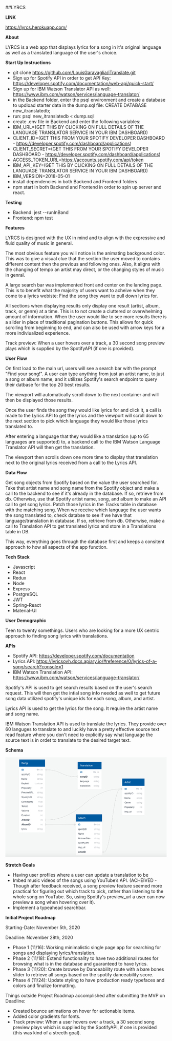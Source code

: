 ##LYRCS


**LINK**

https://lyrcs.herokuapp.com/

**About**

LYRCS is a web app that displays lyrics for a song in it's original language as well as a translated language of the user's choice. 

**Start Up Instructions**

* git clone https://github.com/LouisGaravaglia/iTranslate.git
* Sign up for Spotify API in order to get API Key: https://developer.spotify.com/documentation/web-api/quick-start/
* Sign up for IBM Watson Translator API as well: https://www.ibm.com/watson/services/language-translator/
* in the Backend folder, enter the psql environment and create a database to updload starter data in the dump.sql file: CREATE DATABASE new_itranslatedb;
* run: psql new_itranslatedb < dump.sql
* create .env file in Backend and enter the following variables:
* IBM_URL=(GET THIS BY CLICKING ON FULL DETAILS OF THE LANGUAGE TRANSLATOR SERVICE IN YOUR IBM DASHBOARD)
* CLIENT_ID=(GET THIS FROM YOUR SPOTIFY DEVELOPER DASHBOARD - https://developer.spotify.com/dashboard/applications)
* CLIENT_SECRET=(GET THIS FROM YOUR SPOTIFY DEVELOPER DASHBOARD - https://developer.spotify.com/dashboard/applications)
* ACCESS_TOKEN_URL=https://accounts.spotify.com/api/token
* IBM_API_KEY=(GET THIS BY CLICKING ON FULL DETAILS OF THE LANGUAGE TRANSLATOR SERVICE IN YOUR IBM DASHBOARD)
* IBM_VERSION=2018-05-01
* install dependencies in both Backend and Frontend folders
* npm start in both Backend and Frontend in order to spin up server and react.

**Testing**

* Backend: jest --runInBand
* Frontend: npm test

**Features**

LYRCS is designed with the UX in mind and to align with the expressive and fluid quality of music in general. 

The most obvious feature you will notice is the animating background color. This was to give a visual clue that the section the user moved to contains different content then the previous and following ones. Also, it aligns with the changing of tempo an artist may direct, or the changing styles of music in genral.

A large search bar was implemented front and center on the landing page. This is to benefit what the majority of users want to acheive when they come to a lyrics webiste: Find the song they want to pull down lyrics for.

All sections when displaying results only display one result (artist, album, track, or genre) at a time. This is to not create a cluttered or overwhelming amount of information. When the user would like to see more results there is a slider in place of traditional pagination buttons. This allows for quick scrolling from beginning to end, and can also be used with arrow keys for a more indiviualized experience.

Track preview: When a user hovers over a track, a 30 second song preview plays which is supplied by the SpotifyAPI (if one is provided).

**User Flow**

On first load to the main url, users will see a search bar with the prompt "Find your song!". A user can type anything from just an artist name, to just a song or album name, and it utilizes Spotify's search endpoint to query their datbase for the top 20 best results.

The viewport will automatically scroll down to the next container and will then be displayed those results. 

Once the user finds the song they would like lyrics for and click it, a call is made to the Lyrics API to get the lyrics and the viewport will scroll down to the next section to pick which language they would like those lyrics translated to. 

After entering a language that they would like a translation (up to 65 languages are supported) to, a backend call to the IBM Watson Language Translator API will then get the translation.

The viewport then scrolls down one more time to display that translation next to the original lyrics received from a call to the Lyrics API.

**Data Flow**

Get song objects from Spotify based on the value the user searched for. Take that artist name and song name from the Spotify object and make a call to the backend to see if it's already in the database. If so, retrieve from db. Otherwise, use that Spotify artist name, song, and album to make an API call to get song lyrics. Patch those lyrics in the Tracks table in database with the matching song. When we receive which language the user wants the song translated to, check databse to see if we have that language/translation in database. If so, retrieve from db. Otherwise, make a call to Translation API to get translated lyrics and store in a Translations table in DB. 

This way, everything goes through the database first and keeps a consitent approach to how all aspects of the app function.

**Tech Stack**

* Javascript
* React
* Redux
* Node
* Express
* PostgreSQL
* JWT
* Spring-React
* Material-UI

**User Demographic**

Teen to twenty somethings. Users who are looking for a more UX centric approach to finding song lyrics with translations.

**APIs**

* Spotify API: https://developer.spotify.com/documentation
* Lyrics API: https://lyricsovh.docs.apiary.io/#reference/0/lyrics-of-a-song/search?console=1
* IBM Watson Translation API: https://www.ibm.com/watson/services/language-translator/

Spotify's API is used to get search results based on the user's search request. This will then get the intial song info needed as well to get future song data utilized spotify's unique ids for each song, album, and artist.

Lyrics API is used to get the lyrics for the song. It require the artist name and song name.

IBM Watson Translation API is used to translate the lyrics. They provide over 60 languges to translate to and lucikly have a pretty effective source text read feature where you don't need to explicitly say what language the source text is in ordet to translate to the desired target text.

**Schema**

![](Schema/schema.png)

**Stretch Goals**

* Having user profiles where a user can update a translation to be 
* Imbed music videos of the songs using YouTube’s API. (ACHEIVED - Though after feedback received, a song preview feature seemed more practical for figuring out which track to pick, rather than listening to the whole song on YouTube. So, using Spotify's preview_url a user can now preview a song when hovering over it).
* Implement a typeahead searchbar.

**Initial Project Roadmap**

Starting-Date: November 5th, 2020 

Deadline: November 28th, 2020

* Phase 1 (11/16): Working minimalistic single page app for searching for songs and displaying lyrics/translation.
* Phase 2 (11/18): Extend functionality to have two additional routes for browsing what is in the database and guaranteed to have lyrics.
* Phase 3 (11/20): Create browse by Danceability route with a bare bones slider to retrieve all songs based on the spotify danceability score.
* Phase 4 (11/24): Update styling to have production ready typefaces and colors and finalize formatting.

Things outside Project Roadmap accomplished after submitting the MVP on Deadline: 

* Created bounce animations on hover for actionable items. 
* Added color gradients for fonts.
* Track preview: When a user hovers over a track, a 30 second song preview plays which is supplied by the SpotifyAPI, if one is provided (this was kind of a strecth goal).
